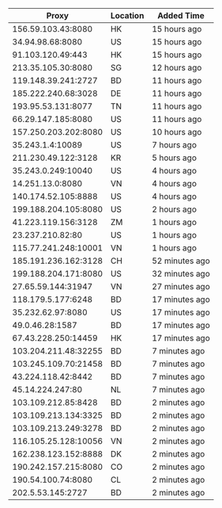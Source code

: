 | Proxy | Location | Added Time |
|---------|----------|------------|
| 156.59.103.43:8080 | HK | 15 hours ago |
| 34.94.98.68:8080 | US | 15 hours ago |
| 91.103.120.49:443 | HK | 15 hours ago |
| 213.35.105.30:8080 | SG | 12 hours ago |
| 119.148.39.241:2727 | BD | 11 hours ago |
| 185.222.240.68:3028 | DE | 11 hours ago |
| 193.95.53.131:8077 | TN | 11 hours ago |
| 66.29.147.185:8080 | US | 11 hours ago |
| 157.250.203.202:8080 | US | 10 hours ago |
| 35.243.1.4:10089 | US | 7 hours ago |
| 211.230.49.122:3128 | KR | 5 hours ago |
| 35.243.0.249:10040 | US | 4 hours ago |
| 14.251.13.0:8080 | VN | 4 hours ago |
| 140.174.52.105:8888 | US | 4 hours ago |
| 199.188.204.105:8080 | US | 2 hours ago |
| 41.223.119.156:3128 | ZM | 1 hours ago |
| 23.237.210.82:80 | US | 1 hours ago |
| 115.77.241.248:10001 | VN | 1 hours ago |
| 185.191.236.162:3128 | CH | 52 minutes ago |
| 199.188.204.171:8080 | US | 32 minutes ago |
| 27.65.59.144:31947 | VN | 27 minutes ago |
| 118.179.5.177:6248 | BD | 17 minutes ago |
| 35.232.62.97:8080 | US | 17 minutes ago |
| 49.0.46.28:1587 | BD | 17 minutes ago |
| 67.43.228.250:14459 | HK | 17 minutes ago |
| 103.204.211.48:32255 | BD | 7 minutes ago |
| 103.245.109.70:21458 | BD | 7 minutes ago |
| 43.224.118.42:8442 | BD | 7 minutes ago |
| 45.14.224.247:80 | NL | 7 minutes ago |
| 103.109.212.85:8428 | BD | 2 minutes ago |
| 103.109.213.134:3325 | BD | 2 minutes ago |
| 103.109.213.249:3278 | BD | 2 minutes ago |
| 116.105.25.128:10056 | VN | 2 minutes ago |
| 162.238.123.152:8888 | DK | 2 minutes ago |
| 190.242.157.215:8080 | CO | 2 minutes ago |
| 190.54.100.74:8080 | CL | 2 minutes ago |
| 202.5.53.145:2727 | BD | 2 minutes ago |
